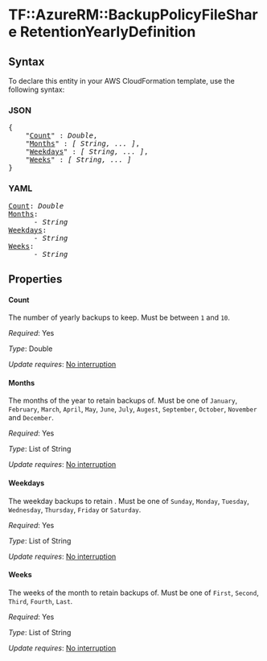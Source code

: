 # TF::AzureRM::BackupPolicyFileShare RetentionYearlyDefinition

## Syntax

To declare this entity in your AWS CloudFormation template, use the following syntax:

### JSON

<pre>
{
    "<a href="#count" title="Count">Count</a>" : <i>Double</i>,
    "<a href="#months" title="Months">Months</a>" : <i>[ String, ... ]</i>,
    "<a href="#weekdays" title="Weekdays">Weekdays</a>" : <i>[ String, ... ]</i>,
    "<a href="#weeks" title="Weeks">Weeks</a>" : <i>[ String, ... ]</i>
}
</pre>

### YAML

<pre>
<a href="#count" title="Count">Count</a>: <i>Double</i>
<a href="#months" title="Months">Months</a>: <i>
      - String</i>
<a href="#weekdays" title="Weekdays">Weekdays</a>: <i>
      - String</i>
<a href="#weeks" title="Weeks">Weeks</a>: <i>
      - String</i>
</pre>

## Properties

#### Count

The number of yearly backups to keep. Must be between `1` and `10`.

_Required_: Yes

_Type_: Double

_Update requires_: [No interruption](https://docs.aws.amazon.com/AWSCloudFormation/latest/UserGuide/using-cfn-updating-stacks-update-behaviors.html#update-no-interrupt)

#### Months

The months of the year to retain backups of. Must be one of `January`, `February`, `March`, `April`, `May`, `June`, `July`, `Augest`, `September`, `October`, `November` and `December`.

_Required_: Yes

_Type_: List of String

_Update requires_: [No interruption](https://docs.aws.amazon.com/AWSCloudFormation/latest/UserGuide/using-cfn-updating-stacks-update-behaviors.html#update-no-interrupt)

#### Weekdays

The weekday backups to retain . Must be one of `Sunday`, `Monday`, `Tuesday`, `Wednesday`, `Thursday`, `Friday` or `Saturday`.

_Required_: Yes

_Type_: List of String

_Update requires_: [No interruption](https://docs.aws.amazon.com/AWSCloudFormation/latest/UserGuide/using-cfn-updating-stacks-update-behaviors.html#update-no-interrupt)

#### Weeks

The weeks of the month to retain backups of. Must be one of `First`, `Second`, `Third`, `Fourth`, `Last`.

_Required_: Yes

_Type_: List of String

_Update requires_: [No interruption](https://docs.aws.amazon.com/AWSCloudFormation/latest/UserGuide/using-cfn-updating-stacks-update-behaviors.html#update-no-interrupt)


